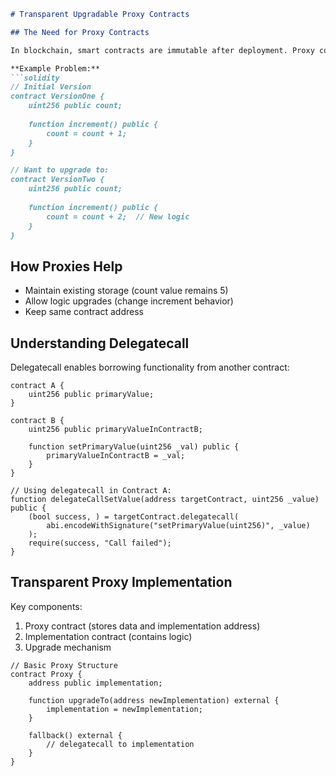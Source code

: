 ```markdown
# Transparent Upgradable Proxy Contracts

## The Need for Proxy Contracts

In blockchain, smart contracts are immutable after deployment. Proxy contracts enable upgrading contract logic while preserving data.

**Example Problem:**
```solidity
// Initial Version
contract VersionOne {
    uint256 public count;
    
    function increment() public {
        count = count + 1;
    }
}

// Want to upgrade to:
contract VersionTwo {
    uint256 public count;
    
    function increment() public {
        count = count + 2;  // New logic
    }
}
```

## How Proxies Help

- Maintain existing storage (count value remains 5)
- Allow logic upgrades (change increment behavior)
- Keep same contract address

## Understanding Delegatecall

Delegatecall enables borrowing functionality from another contract:

```solidity
contract A {
    uint256 public primaryValue;
}

contract B {
    uint256 public primaryValueInContractB;
    
    function setPrimaryValue(uint256 _val) public {
        primaryValueInContractB = _val;
    }
}

// Using delegatecall in Contract A:
function delegateCallSetValue(address targetContract, uint256 _value) public {
    (bool success, ) = targetContract.delegatecall(
        abi.encodeWithSignature("setPrimaryValue(uint256)", _value)
    );
    require(success, "Call failed");
}
```

## Transparent Proxy Implementation

Key components:
1. Proxy contract (stores data and implementation address)
2. Implementation contract (contains logic)
3. Upgrade mechanism

```solidity
// Basic Proxy Structure
contract Proxy {
    address public implementation;
    
    function upgradeTo(address newImplementation) external {
        implementation = newImplementation;
    }
    
    fallback() external {
        // delegatecall to implementation
    }
}
```